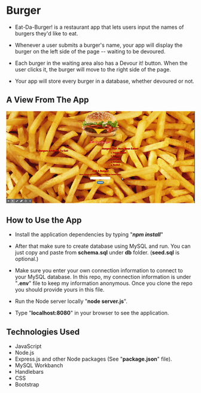 # Burger

* Eat-Da-Burger! is a restaurant app that lets users input the names of burgers they'd like to eat.

* Whenever a user submits a burger's name, your app will display the burger on the left side of the page -- waiting to be devoured.

* Each burger in the waiting area also has a Devour it! button. When the user clicks it, the burger will move to the right side of the page.

* Your app will store every burger in a database, whether devoured or not.
## A View From The App
<img src="public/assets/images/view.gif">
<br>

## How to Use the App

* Install the application dependencies by typing
"***npm install***"

* After that make sure to create database using MySQL and run. You can just copy and paste from __schema.sql__ under __db__ folder. (__seed.sql__ is optional.) 

* Make sure you enter your own connection information to connect to your MySQL database. In this repo, my connection information is under "__.env__" file to keep my information anonymous. Once you clone the repo you should provide yours in this file. 

* Run the Node server locally "__node server.js__".

* Type "__localhost:8080__" in your browser to see the application.

## Technologies Used

* JavaScript
* Node.js
* Express.js and other Node packages (See "__package.json__" file).
* MySQL Workbanch
* Handlebars
* CSS 
* Bootstrap
